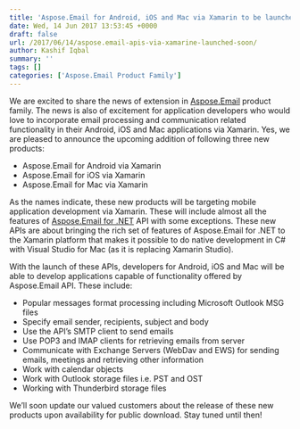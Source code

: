 ```yaml
---
title: 'Aspose.Email for Android, iOS and Mac via Xamarin to be launched soon!'
date: Wed, 14 Jun 2017 13:53:45 +0000
draft: false
url: /2017/06/14/aspose.email-apis-via-xamarine-launched-soon/
author: Kashif Iqbal
summary: ''
tags: []
categories: ['Aspose.Email Product Family']
---
```


We are excited to share the news of extension in [Aspose.Email][1] product family. The news is also of excitement for application developers who would love to incorporate email processing and communication related functionality in their Android, iOS and Mac applications via Xamarin. Yes, we are pleased to announce the upcoming addition of following three new products:

*   Aspose.Email for Android via Xamarin
*   Aspose.Email for iOS via Xamarin
*   Aspose.Email for Mac via Xamarin

As the names indicate, these new products will be targeting mobile application development via Xamarin. These will include almost all the features of [Aspose.Email for .NET][2] API with some exceptions. These new APIs are about bringing the rich set of features of Aspose.Email for .NET to the Xamarin platform that makes it possible to do native development in C# with Visual Studio for Mac (as it is replacing Xamarin Studio).

With the launch of these APIs, developers for Android, iOS and Mac will be able to develop applications capable of functionality offered by Aspose.Email API. These include:

*   Popular messages format processing including Microsoft Outlook MSG files
*   Specify email sender, recipients, subject and body
*   Use the API’s SMTP client to send emails
*   Use POP3 and IMAP clients for retrieving emails from server
*   Communicate with Exchange Servers (WebDav and EWS) for sending emails, meetings and retrieving other information
*   Work with calendar objects
*   Work with Outlook storage files i.e. PST and OST
*   Working with Thunderbird storage files

We’ll soon update our valued customers about the release of these new products upon availability for public download. Stay tuned until then!




[1]: https://www.aspose.com/products/email
[2]: https://www.aspose.com/products/email/net




